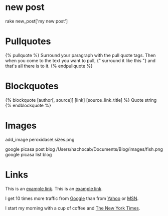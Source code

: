 # new post
rake new_post['my new post']

# Pullquotes
{% pullquote %}
Surround your paragraph with the pull quote tags. Then when you come to
the text you want to pull, {" surround it like this "} and that's all there is to it.
{% endpullquote %}

# Blockquotes
{% blockquote [author[, source]] [link] [source_link_title] %}
Quote string
{% endblockquote %}

# Images
add_image peroxidase\ sizes.png

google picasa post blog /Users/nachocab/Documents/Blog/images/fish.png
google picasa list blog

# Links
This is an [example link](http://example.com/ "With a Title").
This is an <a href="http://example.com/" title="With a Title">example link</a>.

I get 10 times more traffic from [Google][1] than from [Yahoo][2] or [MSN][3].

[1]: http://google.com/        "Google"
[2]: http://search.yahoo.com/  "Yahoo Search"
[3]: http://search.msn.com/    "MSN Search"

I start my morning with a cup of coffee and [The New York Times][NY Times].

[ny times]: http://www.nytimes.com/

